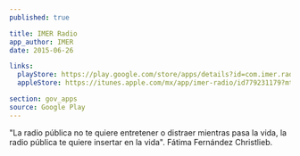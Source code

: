 ```yaml
---
published: true

title: IMER Radio
app_author: IMER
date: 2015-06-26

links:
  playStore: https://play.google.com/store/apps/details?id=com.imer.radio
  appleStore: https://itunes.apple.com/mx/app/imer-radio/id779231179?mt=8

section: gov_apps
source: Google Play
---
```

"La radio pública no te quiere entretener o distraer mientras pasa la vida, la radio pública te quiere insertar en la vida". Fátima Fernández Christlieb.
